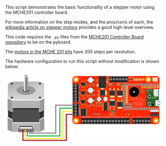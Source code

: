 This script demonstrates the basic functionality of a stepper motor using the MCHE201 controller board.

For more information on the step modes, and the pros/cons of each, the [wikipedia article on stepper motors](https://en.wikipedia.org/wiki/Stepper_motor#Phase_current_waveforms) provides a good high-level overview.

This code requires the `.py` files from the [MCHE201 Controller Board repository](https://github.com/DocVaughan/MCHE201_Controller) to be on the pyboard.

The [motors in the MCHE 201 kits](https://www.adafruit.com/product/324) have 200 steps per revolution.

The hardware configuration to run this script without modification is shown below:

![Stepper Motor Hardware Configuration](MCHE201board_stepperMotor.png)

